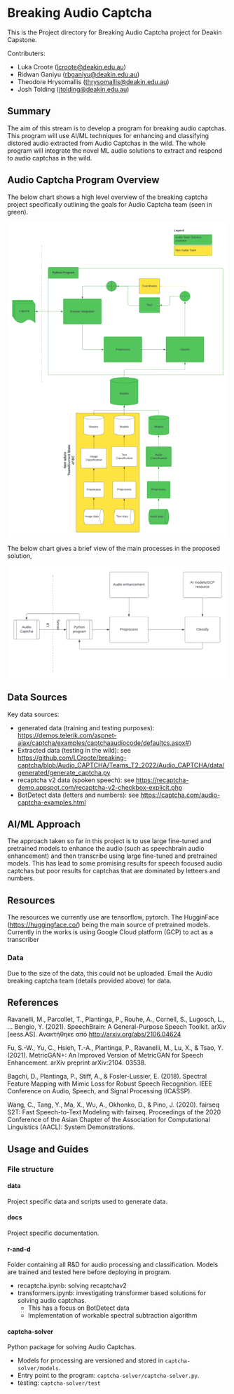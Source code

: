 # Breaking Audio Captcha
This is the Project directory for Breaking Audio Captcha project for Deakin Capstone.

Contributers:

- Luka Croote (lcroote@deakin.edu.au)
- Ridwan Ganiyu (rbganiyu@deakin.edu.au)
- Theodore Hrysomallis (thrysomallis@deakin.edu.au)
- Josh Tolding (jtolding@deakin.edu.au)

## Summary
The aim of this stream is to develop a program for breaking audio captchas. 
This program will use AI/ML techniques for enhancing and classifying distored audio extracted from Audio Captchas in the wild. 
The whole program will integrate the novel ML audio solutions to extract and respond to audio captchas in the wild.

## Audio Captcha Program Overview

The below chart shows a high level overview of the breaking captcha project specifically outlining the goals for Audio Captcha team (seen in green).

![Project Overview](./docs/Breaking%20Captcha.png)

The below chart gives a brief view of the main processes in the proposed solution,

![Program Overview](./docs/Breaking%20Audio%20Captcha.png)

## Data Sources

Key data sources:

- generated data (training and testing purposes): https://demos.telerik.com/aspnet-ajax/captcha/examples/captchaaudiocode/defaultcs.aspx#)
- Extracted data (testing in the wild): see https://github.com/LCroote/breaking-captcha/blob/Audio_CAPTCHA/Teams_T2_2022/Audio_CAPTCHA/data/generated/generate_captcha.py
- recaptcha v2 data (spoken speech): see https://recaptcha-demo.appspot.com/recaptcha-v2-checkbox-explicit.php
- BotDetect data (letters and numbers): see https://captcha.com/audio-captcha-examples.html

## AI/ML Approach
The approach taken so far in this project is to use large fine-tuned and pretrained models to enhance the audio (such as speechbrain audio enhancement) and then transcribe using large fine-tuned and pretrained models. This has lead to some promising results for speech focused audio captchas but poor results for captchas that are dominated by letteers and numbers. 

## Resources
The resources we currently use are tensorflow, pytorch. The HugginFace (https://huggingface.co/) being the main source of pretrained models. Currently in the works is using Google Cloud platform (GCP) to act as a transcriber

### Data
Due to the size of the data, this could not be uploaded. Email the Audio breaking captcha team (details provided above) for data.

## References

Ravanelli, M., Parcollet, T., Plantinga, P., Rouhe, A., Cornell, S., Lugosch, L., … Bengio, Y. (2021). SpeechBrain: A General-Purpose Speech Toolkit. arXiv [eess.AS]. Ανακτήθηκε από http://arxiv.org/abs/2106.04624

Fu, S.-W., Yu, C., Hsieh, T.-A., Plantinga, P., Ravanelli, M., Lu, X., & Tsao, Y. (2021). MetricGAN+: An Improved Version of MetricGAN for Speech Enhancement. arXiv preprint arXiv:2104. 03538.

Bagchi, D., Plantinga, P., Stiff, A., & Fosler-Lussier, E. (2018). Spectral Feature Mapping with Mimic Loss for Robust Speech Recognition. IEEE Conference on Audio, Speech, and Signal Processing (ICASSP).

Wang, C., Tang, Y., Ma, X., Wu, A., Okhonko, D., & Pino, J. (2020). fairseq S2T: Fast Speech-to-Text Modeling with fairseq. Proceedings of the 2020 Conference of the Asian Chapter of the Association for Computational Linguistics (AACL): System Demonstrations.


## Usage and Guides

### File structure
#### data
Project specific data and scripts used to generate data.
#### docs
Project specific documentation.
#### r-and-d
Folder containing all R&D for audio processing and classification. Models are trained and tested here before deploying in program.

- recaptcha.ipynb: solving recaptchav2
- transformers.ipynb: investigating transformer based solutions for solving audio captchas. 
    - This has a focus on BotDetect data
    - Implementation of workable spectral subtraction algorithm

#### captcha-solver
Python package for solving Audio Captchas.

- Models for processing are versioned and stored in `captcha-solver/models`. 
- Entry point to the program: `captcha-solver/captcha-solver.py`.
- testing: `captcha-solver/test`

